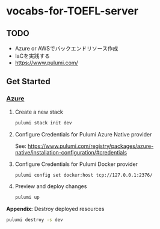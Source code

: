 # vocabs-for-TOEFL-server
## TODO
- Azure or AWSでバックエンドリソース作成
- IaCを実践する
- https://www.pulumi.com/

## Get Started
### <u>**Azure**</u>
1. Create a new stack
    ```bash
    pulumi stack init dev
    ```

2. Configure Credentials for Pulumi Azure Native provider

    See: https://www.pulumi.com/registry/packages/azure-native/installation-configuration/#credentials

3. Configure Credentials for Pulumi Docker provider
    ```bash
    pulumi config set docker:host tcp://127.0.0.1:2376/
    ```

4. Preview and deploy changes
    ```bash
    pulumi up
    ```

**Appendix:** Destroy deployed resources
```bash
pulumi destroy -s dev
```
